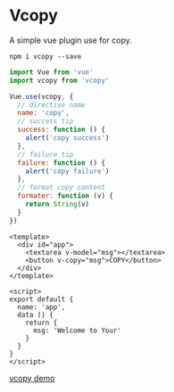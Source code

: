 # Vcopy

A simple vue plugin use for copy.

`npm i vcopy --save`

```javascript
import Vue from 'vue'
import vcopy from 'vcopy'

Vue.use(vcopy, {
  // directive name
  name: 'copy',
  // success tip
  success: function () {
    alert('copy success')
  },
  // failure tip
  failure: function () {
    alert('copy failure')
  },
  // format copy content
  formater: function (v) {
    return String(v)
  }
})

```

```vue
<template>
  <div id="app">
    <textarea v-model="msg"></textarea>
    <button v-copy="msg">COPY</button>
  </div>
</template>

<script>
export default {
  name: 'app',
  data () {
    return {
      msg: 'Welcome to Your'
    }
  }
}
</script>
```

[vcopy demo](https://codepen.io/kinglisky/pen/BZgZNZ)

